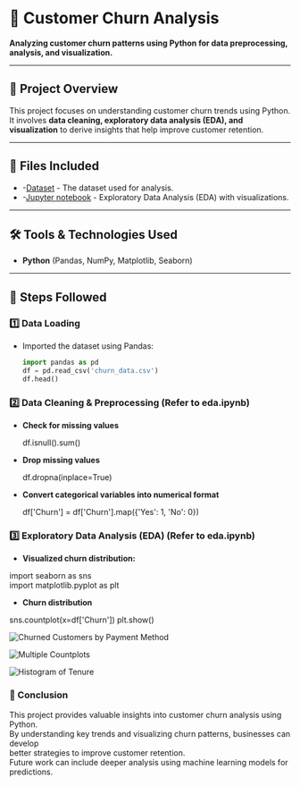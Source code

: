 # 📌 Customer Churn Analysis
**Analyzing customer churn patterns using Python for data preprocessing, analysis, and visualization.**

---

## 📂 Project Overview
This project focuses on understanding customer churn trends using Python. It involves **data cleaning, exploratory data analysis (EDA), and visualization** to derive insights that help improve customer retention.

---

## 📁 Files Included
- -<a href="https://github.com/khushigupta95/Customer-Churn-Analysis/blob/main/Customer%20Churn.csv">Dataset</a> - The dataset used for analysis.  
- -<a href="https://github.com/khushigupta95/Customer-Churn-Analysis/blob/main/TCA.ipynb">Jupyter notebook</a> - Exploratory Data Analysis (EDA) with visualizations.  
  
---

## 🛠️ Tools & Technologies Used
- **Python** (Pandas, NumPy, Matplotlib, Seaborn)

---

## 📌 Steps Followed

### 1️⃣ Data Loading
- Imported the dataset using Pandas:  
  ```python
  import pandas as pd  
  df = pd.read_csv('churn_data.csv')  
  df.head()

### 2️⃣ Data Cleaning & Preprocessing (Refer to eda.ipynb)
 - **Check for missing values**

   df.isnull().sum()

- **Drop missing values**

   df.dropna(inplace=True)

- **Convert categorical variables into numerical format**

  df['Churn'] = df['Churn'].map({'Yes': 1, 'No': 0})


### 3️⃣ Exploratory Data Analysis (EDA) (Refer to eda.ipynb)
- **Visualized churn distribution:**

 import seaborn as sns  
 import matplotlib.pyplot as plt  

- **Churn distribution**

 sns.countplot(x=df['Churn'])
 plt.show()
 
 ![Churned Customers by Payment Method](https://raw.githubusercontent.com/khushigupta95/Customer-Churn-Analysis/main/IMAGES/Screenshot%20(61).png)

![Multiple Countplots](https://raw.githubusercontent.com/khushigupta95/Customer-Churn-Analysis/main/IMAGES/Screenshot%20(62).png)

![Histogram of Tenure](https://raw.githubusercontent.com/khushigupta95/Customer-Churn-Analysis/main/IMAGES/Screenshot%20(63).png)

### 🎯 Conclusion

This project provides valuable insights into customer churn analysis using Python.  
By understanding key trends and visualizing churn patterns, businesses can develop  
better strategies to improve customer retention.  
Future work can include deeper analysis using machine learning models for predictions. 



